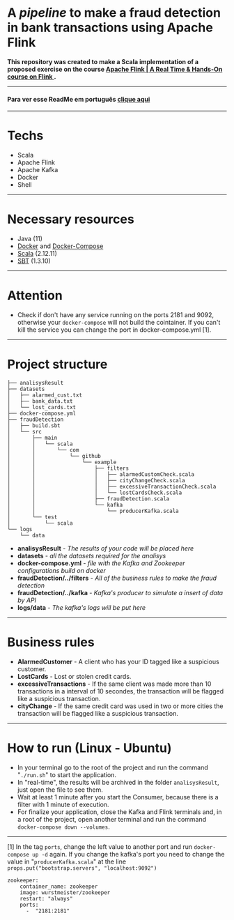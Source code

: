 # A *pipeline* to make a fraud detection in bank transactions using Apache Flink
**This repository was created to make a Scala implementation of a proposed exercise on the course [ Apache Flink | A Real Time & Hands-On course on Flink ](https://www.udemy.com/course/apache-flink-a-real-time-hands-on-course-on-flink/).**

---
#### Para ver esse ReadMe em português [clique aqui](https://github.com/thiagobeppe/flinkFraudDetection/blob/master/README.md)
---
# Techs
* Scala
* Apache Flink
* Apache Kafka
* Docker
* Shell

---
# Necessary resources
* Java (11)
* [Docker](https://www.docker.com/) and [Docker-Compose](https://docs.docker.com/compose/install/)
* [Scala](https://www.scala-lang.org/download/) (2.12.11)
* [SBT](https://www.scala-sbt.org/download.html) (1.3.10)

---
# Attention
* Check if don't have any service running on the ports 2181 and 9092, otherwise your ```docker-compose``` will not build the cointainer. If you can't kill the service you can change the port in docker-compose.yml [1].
  
---

# Project structure
```
├── analisysResult
├── datasets
│   ├── alarmed_cust.txt
│   ├── bank_data.txt
│   └── lost_cards.txt
├── docker-compose.yml
├── fraudDetection
│   ├── build.sbt
│   └── src
│       ├── main
│       │   └── scala
│       │       └── com
│       │           └── github
│       │               └── example
│       │                   ├── filters
│       │                   │   ├── alarmedCustomCheck.scala
│       │                   │   ├── cityChangeCheck.scala
│       │                   │   ├── excessiveTransactionCheck.scala
│       │                   │   └── lostCardsCheck.scala
│       │                   ├── fraudDetection.scala
│       │                   └── kafka
│       │                       └── producerKafka.scala
│       └── test
│           └── scala
└── logs
    └── data
```
* **analisysResult**  - *The results of your code will be placed here*
* **datasets**  - *all the datasets required for the analisys*
* **docker-compose.yml**  - *file with the Kafka and Zookeeper configurations build on docker*
* **fraudDetection/../filters**  - *All of the business rules to make the fraud detection*
* **fraudDetection/../kafka**  - *Kafka's producer to simulate a insert of data by API*
* **logs/data**  - *The kafka's logs will be put here*

---
# Business rules

* **AlarmedCustomer** - A client who has your ID tagged like a suspicious customer.
* **LostCards** - Lost or stolen credit cards.
* **excessiveTransactions** - If the same client was made more than 10 transactions in a interval of 10 secondes, the transaction will be flagged like a suspicious transaction.
* **cityChange** - If the same credit card was used in two or more cities the transaction will be flagged like a suspicious transaction.


---
# How to run (Linux - Ubuntu)
* In your terminal go to the root of the project and run the command "```./run.sh```" to start the application.
* In "real-time", the results will be archived in the folder ```analisysResult```, just open the file to see them.
* Wait at least 1 minute after you start the Consumer, because there is a filter with 1 minute of execution.
* For finalize your application, close the Kafka and Flink terminals and, in a root of the project, open another terminal and run the command ```docker-compose down --volumes```.


---
[1]  In the tag ```ports```, change the left value to another port and run ```docker-compose up -d``` again. If you change the kafka's port you need to change the value in "```producerKafka.scala```" at the line ```  props.put("bootstrap.servers", "localhost:9092")```
```
zookeeper:
    container_name: zookeeper
    image: wurstmeister/zookeeper
    restart: "always"
    ports:
      -  "2181:2181"
```
